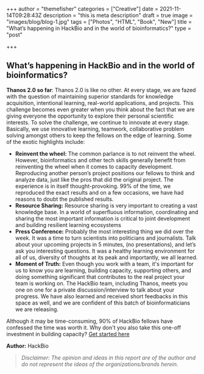 +++
author = "themefisher"
categories = ["Creative"]
date = 2021-11-14T09:28:43Z
description = "this is meta description"
draft = true
image = "images/blog/blog-1.jpg"
tags = ["Photos", "HTML", "Book", "New"]
title = "What’s happening in HackBio and in the world of bioinformatics?"
type = "post"

+++
## **What’s happening in HackBio and in the world of bioinformatics?**

**Thanos 2.0 so far**: Thanos 2.0 is like no other. At every stage, we are fazed with the question of maintaining superior standards for knowledge acquisition, intentional learning, real-world applications, and projects. This challenge becomes even greater when you think about the fact that we are giving everyone the opportunity to explore their personal scientific interests. To solve the challenge, we continue to innovate at every stage. Basically, we use innovative learning, teamwork, collaborative problem solving amongst others to keep the fellows on the edge of learning. Some of the exotic highlights include:

* **Reinvent the wheel:** The common parlance is to not reinvent the wheel. However, bioinformatics and other tech skills generally benefit from reinventing the wheel when it comes to capacity development. Reproducing another person’s project positions our fellows to think and analyze data, just like the pros that did the original project. The experience is in itself thought-provoking. 99% of the time, we reproduced the exact results and on a few occasions, we have had reasons to doubt the published results.
* **Resource Sharing:** Resource sharing is very important to creating a vast knowledge base. In a world of superfluous information, coordinating and sharing the most important information is critical to joint development and building resilient learning ecosystems
* **Press Conference:** Probably the most interesting thing we did over the week. It was a time to turn scientists into politicians and journalists. Talk about your upcoming projects in 5 minutes, (no presentations), and let’s ask you interesting questions. It was a healthy learning environment for all of us, diversity of thoughts at its peak and importantly, we all learned.
* **Moment of Truth:** Even though you work with a team, it's important for us to know you are learning, building capacity, supporting others, and doing something significant that contributes to the real project your team is working on. The HackBio team, including Thanos, meets you one on one for a private discussion/interview to talk about your progress. We have also learned and received short feedbacks in this space as well, and we are confident of this batch of bioinformaticians we are releasing.

Although it may be time-consuming, 90% of HackBio fellows have confessed the time was worth it. Why don't you also take this one-off investment in building capacity? [Get started here](https://thehackbio.com/)

**Author:** HackBio

> _Disclaimer: The opinion and ideas in this report are of the author and do not represent the ideas of the organizations/brands herein._